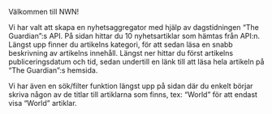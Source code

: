 Välkommen till NWN!

Vi har valt att skapa en nyhetsaggregator med hjälp av dagstidningen “The Guardian”:s API.
På sidan hittar du 10 nyhetsartiklar som hämtas från API:n.
Längst upp finner du artikelns kategori, för att sedan läsa en snabb beskrivning av artikelns innehåll.
Längst ner hittar du först artikelns publiceringsdatum och tid, sedan undertill en länk till att läsa hela artikeln på “The Guardian”:s hemsida.

Vi har även en sök/filter funktion längst upp på sidan där du enkelt börjar skriva någon av de titlar till artiklarna som finns, tex: “World” för att endast visa “World” artiklar.